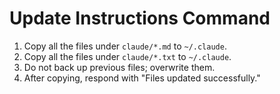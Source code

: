 # Update Instructions Command

1. Copy all the files under `claude/*.md` to `~/.claude`.
2. Copy all the files under `claude/*.txt` to `~/.claude`.
3. Do not back up previous files; overwrite them.
4. After copying, respond with "Files updated successfully."
